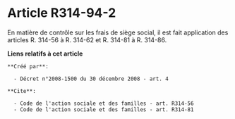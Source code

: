 # Article R314-94-2

En matière de contrôle sur les frais de siège social, il est fait application des articles R. 314-56 à R. 314-62 et R. 314-81
à R. 314-86.

**Liens relatifs à cet article**

	**Créé par**:

	  - Décret n°2008-1500 du 30 décembre 2008 - art. 4

	**Cite**:

	  - Code de l'action sociale et des familles - art. R314-56
	  - Code de l'action sociale et des familles - art. R314-81
